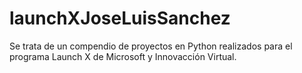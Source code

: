 # launchXJoseLuisSanchez
Se trata de un compendio de proyectos en Python realizados para el programa Launch X de Microsoft y Innovacción Virtual.
